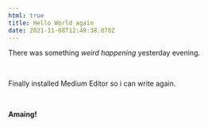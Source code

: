 ```yaml
---
html: true
title: Hello World again
date: 2021-11-08T12:49:38.078Z
---
```

<p>There was something <i>weird happening</i>&nbsp;yesterday evening.</p><p><br></p><p>Finally installed Medium Editor so i can write again.</p><p><br></p><p><b>Amaing!</b></p>